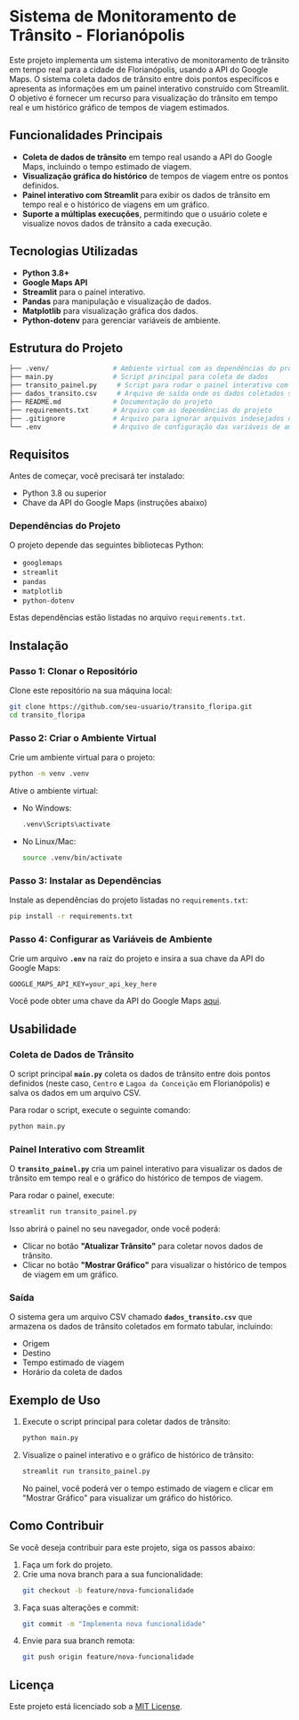 
# Sistema de Monitoramento de Trânsito - Florianópolis

Este projeto implementa um sistema interativo de monitoramento de trânsito em tempo real para a cidade de Florianópolis, usando a API do Google Maps. O sistema coleta dados de trânsito entre dois pontos específicos e apresenta as informações em um painel interativo construído com Streamlit. O objetivo é fornecer um recurso para visualização do trânsito em tempo real e um histórico gráfico de tempos de viagem estimados.

## Funcionalidades Principais

- **Coleta de dados de trânsito** em tempo real usando a API do Google Maps, incluindo o tempo estimado de viagem.
- **Visualização gráfica do histórico** de tempos de viagem entre os pontos definidos.
- **Painel interativo com Streamlit** para exibir os dados de trânsito em tempo real e o histórico de viagens em um gráfico.
- **Suporte a múltiplas execuções**, permitindo que o usuário colete e visualize novos dados de trânsito a cada execução.
  
## Tecnologias Utilizadas

- **Python 3.8+**
- **Google Maps API**
- **Streamlit** para o painel interativo.
- **Pandas** para manipulação e visualização de dados.
- **Matplotlib** para visualização gráfica dos dados.
- **Python-dotenv** para gerenciar variáveis de ambiente.

## Estrutura do Projeto

```bash
├── .venv/                # Ambiente virtual com as dependências do projeto
├── main.py               # Script principal para coleta de dados
├── transito_painel.py     # Script para rodar o painel interativo com Streamlit
├── dados_transito.csv     # Arquivo de saída onde os dados coletados são armazenados (gerado durante a execução)
├── README.md             # Documentação do projeto
├── requirements.txt      # Arquivo com as dependências do projeto
├── .gitignore            # Arquivo para ignorar arquivos indesejados no Git
└── .env                  # Arquivo de configuração das variáveis de ambiente
```

## Requisitos

Antes de começar, você precisará ter instalado:

- Python 3.8 ou superior
- Chave da API do Google Maps (instruções abaixo)

### Dependências do Projeto

O projeto depende das seguintes bibliotecas Python:

- `googlemaps`
- `streamlit`
- `pandas`
- `matplotlib`
- `python-dotenv`

Estas dependências estão listadas no arquivo `requirements.txt`.

## Instalação

### Passo 1: Clonar o Repositório

Clone este repositório na sua máquina local:

```bash
git clone https://github.com/seu-usuario/transito_floripa.git
cd transito_floripa
```

### Passo 2: Criar o Ambiente Virtual

Crie um ambiente virtual para o projeto:

```bash
python -m venv .venv
```

Ative o ambiente virtual:

- No Windows:
  ```bash
  .venv\Scripts\activate
  ```
- No Linux/Mac:
  ```bash
  source .venv/bin/activate
  ```

### Passo 3: Instalar as Dependências

Instale as dependências do projeto listadas no `requirements.txt`:

```bash
pip install -r requirements.txt
```

### Passo 4: Configurar as Variáveis de Ambiente

Crie um arquivo **`.env`** na raiz do projeto e insira a sua chave da API do Google Maps:

```env
GOOGLE_MAPS_API_KEY=your_api_key_here
```

Você pode obter uma chave da API do Google Maps [aqui](https://console.cloud.google.com/).

## Usabilidade

### Coleta de Dados de Trânsito

O script principal **`main.py`** coleta os dados de trânsito entre dois pontos definidos (neste caso, `Centro` e `Lagoa da Conceição` em Florianópolis) e salva os dados em um arquivo CSV.

Para rodar o script, execute o seguinte comando:

```bash
python main.py
```

### Painel Interativo com Streamlit

O **`transito_painel.py`** cria um painel interativo para visualizar os dados de trânsito em tempo real e o gráfico do histórico de tempos de viagem.

Para rodar o painel, execute:

```bash
streamlit run transito_painel.py
```

Isso abrirá o painel no seu navegador, onde você poderá:

- Clicar no botão **"Atualizar Trânsito"** para coletar novos dados de trânsito.
- Clicar no botão **"Mostrar Gráfico"** para visualizar o histórico de tempos de viagem em um gráfico.

### Saída

O sistema gera um arquivo CSV chamado **`dados_transito.csv`** que armazena os dados de trânsito coletados em formato tabular, incluindo:

- Origem
- Destino
- Tempo estimado de viagem
- Horário da coleta de dados

## Exemplo de Uso

1. Execute o script principal para coletar dados de trânsito:

   ```bash
   python main.py
   ```

2. Visualize o painel interativo e o gráfico de histórico de trânsito:

   ```bash
   streamlit run transito_painel.py
   ```

   No painel, você poderá ver o tempo estimado de viagem e clicar em "Mostrar Gráfico" para visualizar um gráfico do histórico.

## Como Contribuir

Se você deseja contribuir para este projeto, siga os passos abaixo:

1. Faça um fork do projeto.
2. Crie uma nova branch para a sua funcionalidade:
   ```bash
   git checkout -b feature/nova-funcionalidade
   ```
3. Faça suas alterações e commit:
   ```bash
   git commit -m "Implementa nova funcionalidade"
   ```
4. Envie para sua branch remota:
   ```bash
   git push origin feature/nova-funcionalidade
   ```

## Licença

Este projeto está licenciado sob a [MIT License](LICENSE).
